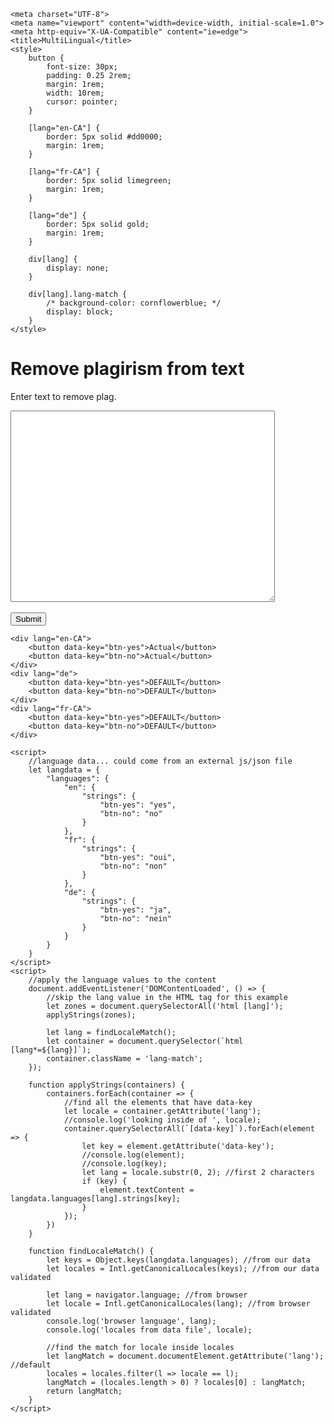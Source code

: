 
<html>
<head>
  
    <meta charset="UTF-8">
    <meta name="viewport" content="width=device-width, initial-scale=1.0">
    <meta http-equiv="X-UA-Compatible" content="ie=edge">
    <title>MultiLingual</title>
    <style>
        button {
            font-size: 30px;
            padding: 0.25 2rem;
            margin: 1rem;
            width: 10rem;
            cursor: pointer;
        }

        [lang="en-CA"] {
            border: 5px solid #dd0000;
            margin: 1rem;
        }

        [lang="fr-CA"] {
            border: 5px solid limegreen;
            margin: 1rem;
        }

        [lang="de"] {
            border: 5px solid gold;
            margin: 1rem;
        }

        div[lang] {
            display: none;
        }

        div[lang].lang-match {
            /* background-color: cornflowerblue; */
            display: block;
        }
    </style>
</head>
<body>

<h1>Remove plagirism from text</h1>
<p>Enter text to remove plag.</p>
  <form action="/action_page">
  <textarea name="message" rows="20" cols="50"></textarea>
  <br><br>
  <input type="submit">
</form>

    <div lang="en-CA">
        <button data-key="btn-yes">Actual</button>
        <button data-key="btn-no">Actual</button>
    </div>
    <div lang="de">
        <button data-key="btn-yes">DEFAULT</button>
        <button data-key="btn-no">DEFAULT</button>
    </div>
    <div lang="fr-CA">
        <button data-key="btn-yes">DEFAULT</button>
        <button data-key="btn-no">DEFAULT</button>
    </div>

    <script>
        //language data... could come from an external js/json file
        let langdata = {
            "languages": {
                "en": {
                    "strings": {
                        "btn-yes": "yes",
                        "btn-no": "no"
                    }
                },
                "fr": {
                    "strings": {
                        "btn-yes": "oui",
                        "btn-no": "non"
                    }
                },
                "de": {
                    "strings": {
                        "btn-yes": "ja",
                        "btn-no": "nein"
                    }
                }
            }
        }
    </script>
    <script>
        //apply the language values to the content
        document.addEventListener('DOMContentLoaded', () => {
            //skip the lang value in the HTML tag for this example
            let zones = document.querySelectorAll('html [lang]');
            applyStrings(zones);

            let lang = findLocaleMatch();
            let container = document.querySelector(`html [lang*=${lang}]`);
            container.className = 'lang-match';
        });

        function applyStrings(containers) {
            containers.forEach(container => {
                //find all the elements that have data-key
                let locale = container.getAttribute('lang');
                //console.log('looking inside of ', locale);
                container.querySelectorAll(`[data-key]`).forEach(element => {
                    let key = element.getAttribute('data-key');
                    //console.log(element);
                    //console.log(key);
                    let lang = locale.substr(0, 2); //first 2 characters
                    if (key) {
                        element.textContent = langdata.languages[lang].strings[key];
                    }
                });
            })
        }

        function findLocaleMatch() {
            let keys = Object.keys(langdata.languages); //from our data
            let locales = Intl.getCanonicalLocales(keys); //from our data validated

            let lang = navigator.language; //from browser 
            let locale = Intl.getCanonicalLocales(lang); //from browser validated
            console.log('browser language', lang);
            console.log('locales from data file', locale);

            //find the match for locale inside locales
            let langMatch = document.documentElement.getAttribute('lang'); //default
            locales = locales.filter(l => locale == l);
            langMatch = (locales.length > 0) ? locales[0] : langMatch;
            return langMatch;
        }
    </script>

  
  
  
  
  

</body>
</html>
